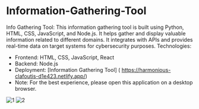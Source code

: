 # Information-Gathering-Tool
Info Gathering Tool:
This information gathering tool is built using Python, HTML, CSS, JavaScript, and Node.js. It helps gather and display valuable information related to different domains. It integrates with APIs and provides real-time data on target systems for cybersecurity purposes.
Technologies:
- Frontend: HTML, CSS, JavaScript, React  
- Backend: Node.js  
- Deployment: [Information Gathering Tool] ( https://harmonious-clafoutis-d1e423.netlify.app/)
- Note: For the best experience, please open this application on a desktop browser.

![1](https://github.com/user-attachments/assets/e1d88d7f-3663-46cd-8728-c2650429ce5b)
![2](https://github.com/user-attachments/assets/1120b414-4873-40fa-8f38-bd3738307c44)
